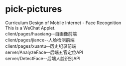 # pick-pictures
Curriculum Design of Mobile Internet - Face Recognition                                                                                   
This is a WeChat Applet.                                                                                                                  
client/pages/huaxiang--自画像前端                                                                                                          
client/pages/jiance--人脸检测前端                                                                                                           
client/pages/xuantu--历史纪录前端                                                                                                           
server/AnalyzeFace--后端五官定位API                                                                                                         
server/DetectFace--后端人脸识别API
